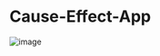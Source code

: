# Cause-Effect-App
![image](https://user-images.githubusercontent.com/86546157/150640216-c152b083-94fd-42d3-aca7-dc9555365970.png)
